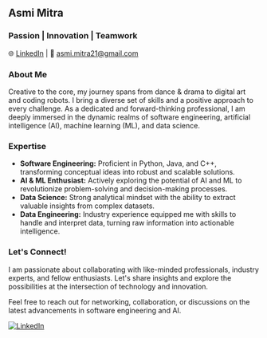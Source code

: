 ## Asmi Mitra

### Passion | Innovation | Teamwork

🌐 [LinkedIn](https://www.linkedin.com/in/asmimitra/) | 📧 asmi.mitra21@gmail.com

### About Me

Creative to the core, my journey spans from dance & drama to digital art and coding robots. I bring a diverse set of skills and a positive approach to every challenge. As a dedicated and forward-thinking professional, I am deeply immersed in the dynamic realms of software engineering, artificial intelligence (AI), machine learning (ML), and data science.

### Expertise

- **Software Engineering:** Proficient in Python, Java, and C++, transforming conceptual ideas into robust and scalable solutions.
- **AI & ML Enthusiast:** Actively exploring the potential of AI and ML to revolutionize problem-solving and decision-making processes.
- **Data Science:** Strong analytical mindset with the ability to extract valuable insights from complex datasets.
- **Data Engineering:** Industry experience equipped me with skills to handle and interpret data, turning raw information into actionable intelligence.

### Let's Connect!

I am passionate about collaborating with like-minded professionals, industry experts, and fellow enthusiasts. Let's share insights and explore the possibilities at the intersection of technology and innovation.

Feel free to reach out for networking, collaboration, or discussions on the latest advancements in software engineering and AI.

[![LinkedIn](https://img.shields.io/badge/LinkedIn-Connect-blue)](https://www.linkedin.com/in/asmimitra/) 




<!--
**asmim-21/asmim-21** is a ✨ _special_ ✨ repository because its `README.md` (this file) appears on your GitHub profile.

Here are some ideas to get you started:

- 🔭 I’m currently working on ...
- 🌱 I’m currently learning ...
- 👯 I’m looking to collaborate on ...
- 🤔 I’m looking for help with ...
- 💬 Ask me about ...
- 📫 How to reach me: ...
- 😄 Pronouns: ...
- ⚡ Fun fact: ...
-->
